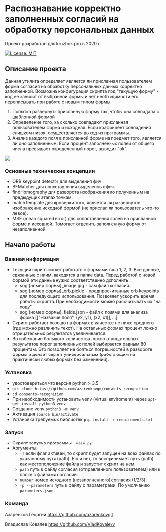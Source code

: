 # Распознавание корректно заполненных согласий на обработку персональных данных 

Проект разработан для kruzhok.pro в 2020 г.

[![License: MIT](https://img.shields.io/badge/License-MIT-green.svg)](https://opensource.org/licenses/MIT)

## Описание проекта
Данная утилита определяет является ли присланная пользователем форма согласия на обработку персональных данных корректно заполненной. Возможна конфигурация скрипта под "текущую форму" - код не зависит от выбранной формы и нет необходимости его переписывать при работе с новым типом формы.
1. Попытка развернуть присланную форму так, чтобы она совпадала с шаблонной формой.
2. Определение того, на сколько совпадают присланная пользователем форма и исходная. Если коэффицент совпадения слишком низок, осуществляется выход из программы.
3. Анализ каждого поля в присланной форме на предмет того, является ли оно заполненным. Если процент заполненных полей от общего числа превышает определенный порог, выводит "ok".

![](https://github.com/VladKovalevv/ReadmeNTI/blob/main/return.jpg)

### Основные технические концепции	
- ORB keypoint detector для выделения фич.
- BFMatcher для сопоставления выделенных фич.
- findHomography для разворота изображения по полученным на предыдущих этапах точкам.
- matchTemplate для проверки того, является ли развернутое изображение исходной формой (не прислал ли пользователь что-то левое).
- MSE (mean squared error) для сопоставления полей на присланной форме и исходной. Помогает отделить заполненную форму от незаполненной.

## Начало работы 

### Важная информация
- Текущий скрипт может работать с формами типа 1, 2, 3. Все данные, связанные с ниим, находятся в папке data. Перед работой с новой формой эти данные нужно соответственно дополнить.
  - sogl{номер формы}_image.jpg - сам файл согласия.
  - sogl{номер формы}_orb.pickle - предпросчитанные orb keypoints для последующего использования. Позволяет ускорить время работы скрипта. При необходимости можно рассчитывать их "на ходу".
  - sogl{номер формы}_fields.json - файл с полями для анализа форма [["Название поля", (y2, y1), (x2, x1)], ...]
- Скрипт работает хорошо на формах в качестве не ниже среднего (где можно различить текст). На остальных формах процент ложно отрицательных результатов увеличивается.
- Во избежание большого количества ложно отрицательных результатов порог заполненных полей выбирается равным 80 процентам. Это позволяет не бояться погрешностей в развороте формы и делает скрипт универсальным (работающим на практически любых формах без изменений).

### Установка
- удостовериться что версия python > 3.5
- ```git clone https://github.com/azarenkovgd/consents-recognition```
- ```cd consents-recognition```
- При необходимости установить venv (virtual enviroment) через ```apt-get install python3-venv```
- Создание venv ```python3 -m venv . ```
- Активация ```source bin/activate```
- Установка требуемых библиотек ```pip install -r requirements.txt```

### Запуск 
- Cкрипт запуска программы - ```main.py```
- Аргументы:
  - ```-f``` если флаг активен, то скрипт будет запущен на всех файлах по указанному пути (path). Если нет, то воспринимает путь (path) как местоположение файла и запустит скрипт на нем.
  - ```path``` путь к файлу согласия (отправленного пользователем) или к папке с файлами согласий.
  - ```number``` номер исходного (незаполненного) согласия (1/2/3).
  - ```-p --parameters``` путь к файлу с параметрами. По умолчанию ```parameters.json```.


### Команда
Азаренков Георгий https://github.com/azarenkovgd

Владислав Ковалев https://github.com/VladKovalevv
